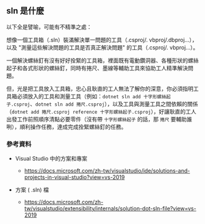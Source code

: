 ## sln 是什麼

以下全是譬喻，可能有不精準之處：

想像一個工具箱（.sln）裝滿解決單一問題的工具（.csproj/. vbproj/.dbproj...），以及 "測量這些解決問題的工具是否真正解決問題" 的工具（.csproj/. vbproj...）。

一個解決螺絲釘有沒有好好拴緊的工具箱，裡面既有電動鑽洞器、各種形狀的螺絲起子和各式形狀的螺絲釘，同時有捲尺、墨線等輔助工具來協助工人精準解決問題。

但，光是把工具放入工具箱，忠心且耿直的工人無法了解你的深意，你必須指明工具箱必須放入的工具和測量工具（例如：`dotnet sln add 十字形螺絲起子.csproj`、`dotnet sln add 捲尺.csproj`），以及工具與測量工具之間依賴的關係（`dotnet add 捲尺.csproj reference 十字形螺絲起子.csproj`），好讓耿直的工人出發工作前照順序清點必要零件（沒有帶 `十字形螺絲起子` 的話，那 `捲尺` 要輔助誰咧），順利操作任務，達成完成拴緊螺絲釘的任務。


### 參考資料

* Visual Studio 中的方案和專案
  * https://docs.microsoft.com/zh-tw/visualstudio/ide/solutions-and-projects-in-visual-studio?view=vs-2019

* 方案 ( .sln) 檔
  * https://docs.microsoft.com/zh-tw/visualstudio/extensibility/internals/solution-dot-sln-file?view=vs-2019